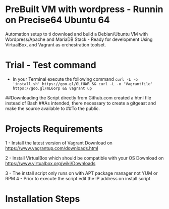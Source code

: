 # PreBuilt VM with wordpress - Runnin on Precise64 Ubuntu 64

Automation setup to ti download and build a Debian/Ubuntu VM
with Wordpress/Apache and MariaDB Stack - Ready for development
Using VirtualBox, and Vagrant as orchestration toolset.

# Trial - Test command
- In your Terminal execute the following command
```curl -L -o 'install.sh' https://goo.gl/GLfUWR && curl -L -o 'Vagrantfile' https://goo.gl/mL6orp && vagrant up```

##Downloading the Script directly from Github.com created a html file instead of Bash
##As intended, there necessary to create a gitgeast and make the source available to 
##To the public.

# Projects Requirements
 1 - Install the latest version of Vagrant
    Download on https://www.vagrantup.com/downloads.html

 2 - Install VirtualBox which should be compatible with your OS
    Download on https://www.virtualbox.org/wiki/Downloads

 3 - The install script only runs on with APT package manager not YUM or RPM
 4 - Prior to execute the script edit the IP address on install script

# Installation Steps



